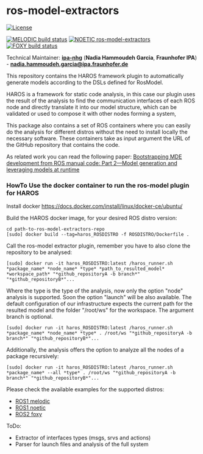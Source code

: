 # ros-model-extractors

[![License](https://img.shields.io/badge/License-BSD%203--Clause-blue.svg)](https://opensource.org/licenses/BSD-3-Clause)

[![MELODIC build status](https://github.com/ipa320/ros-model-extractors/actions/workflows/build_melodic.yml/badge.svg)](https://github.com/ipa320/ros-model-extractors/actions/workflows/build_melodic.yml)
[![NOETIC ros-model-extractors](https://github.com/ipa320/ros-model-extractors/actions/workflows/build_noetic.yml/badge.svg)](https://github.com/ipa320/ros-model-extractors/actions/workflows/build_noetic.yml)
[![FOXY build status](https://github.com/ipa320/ros-model-extractors/actions/workflows/build_foxy.yml/badge.svg)](https://github.com/ipa320/ros-model-extractors/actions/workflows/build_foxy.yml)


Technical Maintainer: [**ipa-nhg**](https://github.com/ipa-nhg/) (**Nadia Hammoudeh Garcia**, **Fraunhofer IPA**) - **nadia.hammoudeh.garcia@ipa.fraunhofer.de**

This repository contains the HAROS framework plugin to automatically generate models according to the DSLs defined for RosModel.

HAROS is a framework for static code analysis, in this case our plugin uses the result of the analysis to find the communication interfaces of each ROS node and directly translate it into our model structure, which can be validated or used to compose it with other nodes forming a system,

This package also contains a set of ROS containers where you can easily do the analysis for different distros without the need to install locally the necessary software. These containers take as input argument the URL of the GitHub repository that contains the code.

As related work you can read the following paper: [Bootstrapping MDE development from ROS manual code: Part 2—Model generation and leveraging models at runtime](https://link.springer.com/article/10.1007/s10270-021-00873-2?wt_mc=Internal.Event.1.SEM.ArticleAuthorOnlineFirst&utm_source=ArticleAuthorOnlineFirst&utm_medium=email&utm_content=AA_en_06082018&ArticleAuthorOnlineFirst_20210420) 


### HowTo Use the docker container to run the ros-model plugin for HAROS

Install docker https://docs.docker.com/install/linux/docker-ce/ubuntu/

Build the HAROS docker image, for your desired ROS distro version:

```
cd path-to-ros-model-extractors-repo
[sudo] docker build --tag=haros_ROSDISTRO -f ROSDISTRO/Dockerfile .
```

Call the ros-model extractor plugin, remember you have to also clone the repository to be analysed:

```
[sudo] docker run -it haros_ROSDISTRO:latest /haros_runner.sh *package_name* *node_name* *type* *path_to_resulted_model* *workspace_path* "*github_repositoryA -b branch*" "*github_repositoryB*"...
```

Where the type is the type of the analysis, now only the option "node" analysis is supported. Soon the option "launch" will be also available. The default configuration of our infrastructure expects the current path for the resulted model and the folder "/root/ws" for the workspace. The argument branch is optional.

```
[sudo] docker run -it haros_ROSDISTRO:latest /haros_runner.sh *package_name* *node_name* *type* . /root/ws "*github_repositoryA -b branch*" "*github_repositoryB*"...
```

Additionally, the analysis offers the option to analyze all the nodes of a package recursively:

```
[sudo] docker run -it haros_ROSDISTRO:latest /haros_runner.sh *package_name* --all *type* . /root/ws "*github_repositoryA -b branch*" "*github_repositoryB*"...
```

Please check the available examples for the supported distros:

- [ROS1 melodic](melodic/README.md)
- [ROS1 noetic](noetic/README.md)
- [ROS2 foxy](foxy/README.md)

ToDo:
 - Extractor of interfaces types (msgs, srvs and actions)
 - Parser for launch files and analysis of the full system 

